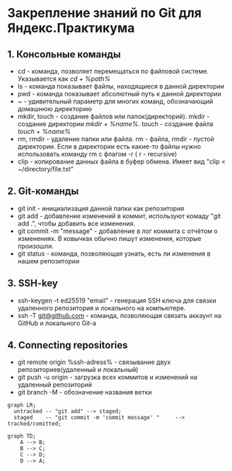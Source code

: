 # Закрепление знаний по Git для Яндекс.Практикума
## 1. Консольные команды 
* cd - команда, позволяет перемещаться по файловой системе. Указывается как _cd + %path%_
* ls - команда показывает файлы, находящиеся в данной директории
* pwd - команда показывает абсолютный путь к данной директории
* ~ - удивительный параметр для многих команд, обозначающий домашнюю директорию
* mkdir, touch - создание файлов или папок(директорий). mkdir - создание директории _mkdir + %name%_. touch - создание файла _touch + %name%_
* rm, rmdir - удаление папки или файла. rm - файла, rmdir - пустой директории. Если в директории есть какие-то файлы нужно использовать команду rm с флагом -r ( r - recursive)
* clip - копирование данных файла в буфер обмена. Имеет вид "clip < ~/directory/file.txt"
## 2. Git-команды
* git init - инициализация данной папки как репозитория
* git add - добавление изменений в коммит, используют комаду "git add .", чтобы добавить все изменения.
* git commit -m "message" - добавление в лог коммита с отчётом о изменениях. В ковычках обычно пишут изменения, которые произошли.
* git status - команда, позволяющая узнать, есть ли изменения в нашем репозитории
## 3. SSH-key
* ssh-keygen -t ed25519 "email" - генерация SSH ключа для связки удаленного репозитория и локального на компьютере.
* ssh -T git@github.com - команда, позволяющая связать аккаунт на GitHub и локального Git-a 
## 4. Connecting repositories 
* git remote origin %ssh-adress% - связывание двух репозиториев(удаленный и локальный)
* git push -u origin - загрузка всех коммитов и изменений на удаленный репозиторий
* git branch -M - обозначение названия ветки


```mermaid
graph LR;
  untracked -- "git add" --> staged;
  staged    -- "git commit -m 'commit message' "     --> tracked/comitted;

graph TD;
	A --> B;
	B --> C;
	C --> D;
	D --> A;
```
